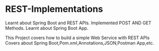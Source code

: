 # REST-Implementations
Learnt about Spring Boot and REST APIs. Implemented POST AND GET Methods. Learnt about Spring Boot App.

This Project covers how to build a simple Web Service with REST APIs
Covers about Spring Boot,Pom.xml,Annotations,JSON,Postman App,etc.
